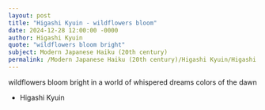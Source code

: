 ```yaml
---
layout: post
title: "Higashi Kyuin - wildflowers bloom"
date: 2024-12-28 12:00:00 -0000
author: Higashi Kyuin
quote: "wildflowers bloom bright"
subject: Modern Japanese Haiku (20th century)
permalink: /Modern Japanese Haiku (20th century)/Higashi Kyuin/Higashi Kyuin - wildflowers bloom
---
```


wildflowers bloom bright
in a world of whispered dreams
colors of the dawn


- Higashi Kyuin
